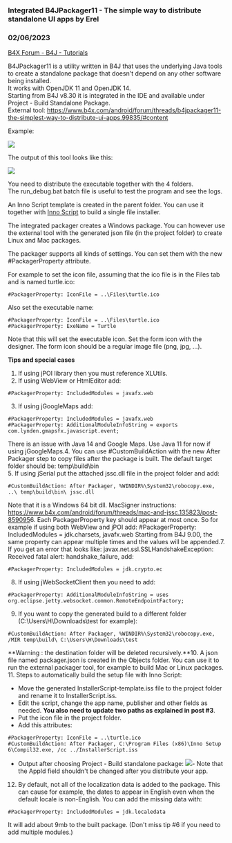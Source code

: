 ### Integrated B4JPackager11 - The simple way to distribute standalone UI apps by Erel
### 02/06/2023
[B4X Forum - B4J - Tutorials](https://www.b4x.com/android/forum/threads/117880/)

B4JPackager11 is a utility written in B4J that uses the underlying Java tools to create a standalone package that doesn't depend on any other software being installed.  
It works with OpenJDK 11 and OpenJDK 14.  
Starting from B4J v8.30 it is integrated in the IDE and available under Project - Build Standalone Package.  
External tool: <https://www.b4x.com/android/forum/threads/b4jpackager11-the-simplest-way-to-distribute-ui-apps.99835/#content>  
  
Example:  
  
![](https://www.b4x.com/basic4android/images/Shw8yVDjRi.gif)  
  
The output of this tool looks like this:  
  
![](https://www.b4x.com/basic4android/images/explorer_fa8Z3lAQP3.png)  
  
You need to distribute the executable together with the 4 folders.  
The run\_debug.bat batch file is useful to test the program and see the logs.  
  
An Inno Script template is created in the parent folder. You can use it together with [Inno Script](https://jrsoftware.org/isinfo.php) to build a single file installer.  
  
The integrated packager creates a Windows package. You can however use the external tool with the generated json file (in the project folder) to create Linux and Mac packages.  
  
The packager supports all kinds of settings. You can set them with the new #PackagerProperty attribute.  
  
For example to set the icon file, assuming that the ico file is in the Files tab and is named turtle.ico:  

```B4X
#PackagerProperty: IconFile = ..\Files\turtle.ico
```

  
Also set the executable name:  

```B4X
#PackagerProperty: IconFile = ..\Files\turtle.ico  
#PackagerProperty: ExeName = Turtle
```

  
Note that this will set the executable icon. Set the form icon with the designer. The form icon should be a regular image file (png, jpg, …).  
  
**Tips and special cases**  
  

1. If using jPOI library then you must reference XLUtils.
2. If using WebView or HtmlEditor add:

```B4X
#PackagerProperty: IncludedModules = javafx.web
```

3. If using jGoogleMaps add:

```B4X
#PackagerProperty: IncludedModules = javafx.web  
#PackagerProperty: AdditionalModuleInfoString = exports com.lynden.gmapsfx.javascript.event;
```

There is an issue with Java 14 and Google Maps. Use Java 11 for now if using jGoogleMaps.4. You can use #CustomBuildAction with the new After Packager step to copy files after the package is built. The default target folder should be: temp\build\bin\
5. If using jSerial put the attached jssc.dll file in the project folder and add:

```B4X
#CustomBuildAction: After Packager, %WINDIR%\System32\robocopy.exe, ..\ temp\build\bin\ jssc.dll
```

Note that it is a Windows 64 bit dll.
MacSigner instructions: <https://www.b4x.com/android/forum/threads/mac-and-jssc.135823/post-859095>6. Each PackagerProperty key should appear at most once. So for example if using both WebView and jPOI add: #PackagerProperty: IncludedModules = jdk.charsets, javafx.web
Starting from B4J 9.00, the same property can appear multiple times and the values will be appended.7. If you get an error that looks like: javax.net.ssl.SSLHandshakeException: Received fatal alert: handshake\_failure, add:

```B4X
#PackagerProperty: IncludedModules = jdk.crypto.ec
```

8. If using jWebSocketClient then you need to add:

```B4X
#PackagerProperty: AdditionalModuleInfoString = uses org.eclipse.jetty.websocket.common.RemoteEndpointFactory;
```

9. If you want to copy the generated build to a different folder (C:\Users\H\Downloads\test for example):

```B4X
#CustomBuildAction: After Packager, %WINDIR%\System32\robocopy.exe, /MIR temp\build\ C:\Users\H\Downloads\test
```

**Warning : the destination folder will be deleted recursively.**10. A json file named packager.json is created in the Objects folder. You can use it to run the external packager tool, for example to build Mac or Linux packages.
11. Steps to automatically build the setup file with Inno Script:

- Move the generated InstallerScript-template.iss file to the project folder and rename it to InstallerScript.iss.
- Edit the script, change the app name, publisher and other fields as needed. **You also need to update two paths as explained in post #3**.
- Put the icon file in the project folder.
- Add this attributes:

```B4X
#PackagerProperty: IconFile = ..\turtle.ico  
#CustomBuildAction: After Packager, C:\Program Files (x86)\Inno Setup 6\Compil32.exe, /cc ../InstallerScript.iss
```

- Output after choosing Project - Build standalone package:
![](https://www.b4x.com/basic4android/images/explorer_ZR0Ey83790.png)- Note that the AppId field shouldn't be changed after you distribute your app.

12. By default, not all of the localization data is added to the package. This can cause for example, the dates to appear in English even when the default locale is non-English. You can add the missing data with:

```B4X
#PackagerProperty: IncludedModules = jdk.localedata
```

It will add about 9mb to the built package.
(Don't miss tip #6 if you need to add multiple modules.)